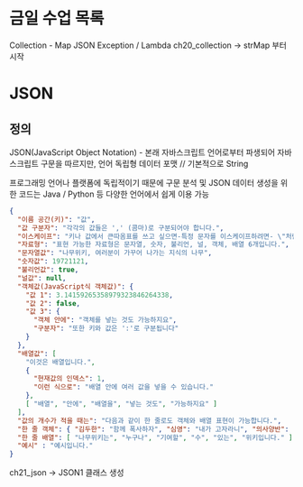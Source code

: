 # 금일 수업 목록
Collection - Map
JSON
Exception / Lambda
ch20_collection -> strMap 부터 시작

# JSON

## 정의
JSON(JavaScript Object Notation) - 본래 자바스크립트 언어로부터 파생되어 자바스크립트 구문을 따르지만, 언어 독립형 데이터 포맷
// 기본적으로 String

프로그래밍 언어나 플랫폼에 독립적이기 때문에 구문 분석 및 JSON 데이터 생성을 위한 코드는
Java / Python 등 다양한 언어에서 쉽게 이용 가능
```json
{
  "이름 공간(키)": "값",
  "값 구분자": "각각의 값들은 ',' (콤마)로 구분되어야 합니다.",
  "이스케이프": "키나 값에서 큰따옴표를 쓰고 싶으면-특정 문자를 이스케이프하려면- \"처럼 문자 앞에 역슬래시를 붙입니다.",
  "자료형": "표현 가능한 자료형은 문자열, 숫자, 불리언, 널, 객체, 배열 6개입니다.",
  "문자열값": "나무위키, 여러분이 가꾸어 나가는 지식의 나무",
  "숫자값": 19721121,
  "불리언값": true,
  "널값": null,
  "객체값(JavaScript식 객체값)": {
    "값 1": 3.14159265358979323846264338,
    "값 2": false,
    "값 3": {
      "객체 안에": "객체를 넣는 것도 가능하지요",
      "구분자": "또한 키와 값은 ':'로 구분됩니다"
    }
  },
  "배열값": [
    "이것은 배열입니다.",
    {
      "현재값의 인덱스": 1,
      "이런 식으로": "배열 안에 여러 값을 넣을 수 있습니다."
    },
    [ "배열", "안에", "배열을", "넣는 것도", "가능하지요" ]
  ],
  "값의 개수가 적을 때는": "다음과 같이 한 줄로도 객체와 배열 표현이 가능합니다.",
  "한 줄 객체": { "김두한": "함께 폭사하자", "심영": "내가 고자라니", "의사양반": "병신을 만들어주마" ,  "조병옥": "빵빵 터뜨리고 있어요" },
  "한 줄 배열": [ "나무위키는", "누구나", "기여할", "수", "있는", "위키입니다." ],
  "예시" : "예시입니다."
}
```

ch21_json -> JSON1 클래스 생성
